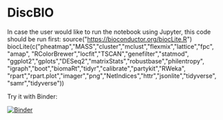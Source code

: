 # DiscBIO
In case the user would like to run the notebook using Jupyter, this code should be run first:
source("https://bioconductor.org/biocLite.R")
biocLite(c("pheatmap","MASS","cluster","mclust","flexmix","lattice","fpc",
                "amap", "RColorBrewer","locfit","TSCAN","genefilter","statmod",
                "ggplot2","gplots","DESeq2","matrixStats","robustbase","philentropy",
                "igraph","boot","biomaRt","tidyr","calibrate","partykit","RWeka",
                "rpart","rpart.plot","imager","png","NetIndices","httr","jsonlite","tidyverse",
                "samr","tidyverse"))


Try it with Binder:

[![Binder](https://mybinder.org/badge_logo.svg)](https://mybinder.org/v2/gh/SystemsBiologist/PSCAN/master)
